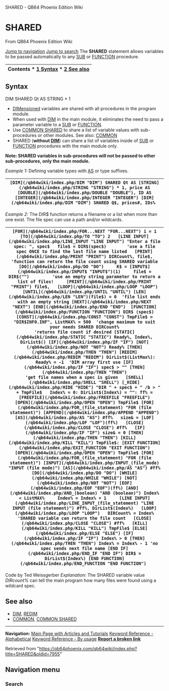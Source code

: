 


SHARED - QB64 Phoenix Edition Wiki








# SHARED



From QB64 Phoenix Edition Wiki



[Jump to navigation](#mw-head)
[Jump to search](#searchInput)
The **SHARED** statement allows variables to be passed automatically to any [SUB](/qb64wiki/index.php/SUB "SUB") or [FUNCTION](/qb64wiki/index.php/FUNCTION "FUNCTION") procedure.


  






| Contents * [1 Syntax](#Syntax) * [2 See also](#See_also) |
| --- |


## Syntax


DIM SHARED Qt AS STRING \* 1
  




* [DIMensioned](/qb64wiki/index.php/DIM "DIM") variables are shared with all procedures in the program module.
* When used with [DIM](/qb64wiki/index.php/DIM "DIM") in the main module, it eliminates the need to pass a parameter variable to a [SUB](/qb64wiki/index.php/SUB "SUB") or [FUNCTION](/qb64wiki/index.php/FUNCTION "FUNCTION").
* Use [COMMON SHARED](/qb64wiki/index.php/COMMON_SHARED "COMMON SHARED") to share a list of variable values with sub-procedures or other modules. See also: [COMMON](/qb64wiki/index.php/COMMON "COMMON")
* SHARED (**without [DIM](/qb64wiki/index.php/DIM "DIM")**) can share a list of variables inside of [SUB](/qb64wiki/index.php/SUB "SUB") or [FUNCTION](/qb64wiki/index.php/FUNCTION "FUNCTION") procedures with the main module only.


**Note: SHARED variables in sub-procedures will not be passed to other sub-procedures, only the main module.**
  

*Example 1:* Defining variable types with [AS](/qb64wiki/index.php/AS "AS") or type suffixes.





| ``` [DIM](/qb64wiki/index.php/DIM "DIM") SHARED Qt AS [STRING](/qb64wiki/index.php/STRING "STRING") * 1, price AS [DOUBLE](/qb64wiki/index.php/DOUBLE "DOUBLE"), ID AS [INTEGER](/qb64wiki/index.php/INTEGER "INTEGER") [DIM](/qb64wiki/index.php/DIM "DIM") SHARED Q$, prices#, IDs%  ``` |
| --- |


  

*Example 2:* The DIR$ function returns a filename or a list when more than one exist. The file spec can use a path and/or wildcards.





| ``` [FOR](/qb64wiki/index.php/FOR...NEXT "FOR...NEXT") i = 1 [TO](/qb64wiki/index.php/TO "TO") 2   [LINE INPUT](/qb64wiki/index.php/LINE_INPUT "LINE INPUT") "Enter a file spec: ", spec$   file$ = DIR$(spec$)        'use a file spec ONCE to find the last file name listed   [PRINT](/qb64wiki/index.php/PRINT "PRINT") DIRCount%, file$,    'function can return the file count using SHARED variable   [DO](/qb64wiki/index.php/DO "DO")     K$ = [INPUT$](/qb64wiki/index.php/INPUT$ "INPUT$")(1)     file$ = DIR$("")         'use an empty string parameter to return a list of files!     [PRINT](/qb64wiki/index.php/PRINT "PRINT") file$,   [LOOP](/qb64wiki/index.php/LOOP "LOOP") [UNTIL](/qb64wiki/index.php/UNTIL "UNTIL") [LEN](/qb64wiki/index.php/LEN "LEN")(file$) = 0  'file list ends with an empty string [NEXT](/qb64wiki/index.php/NEXT "NEXT") [END](/qb64wiki/index.php/END "END")  [FUNCTION](/qb64wiki/index.php/FUNCTION "FUNCTION") DIR$ (spec$) [CONST](/qb64wiki/index.php/CONST "CONST") TmpFile$ = "DIR$INF0.INF", ListMAX% = 500  'change maximum to suit your needs SHARED DIRCount%                                 'returns file count if desired [STATIC](/qb64wiki/index.php/STATIC "STATIC") Ready%, Index%, DirList$() [IF](/qb64wiki/index.php/IF "IF") [NOT](/qb64wiki/index.php/NOT "NOT") Ready% [THEN](/qb64wiki/index.php/THEN "THEN") [REDIM](/qb64wiki/index.php/REDIM "REDIM") DirList$(ListMax%): Ready% = -1  'DIM array first use [IF](/qb64wiki/index.php/IF "IF") spec$ > "" [THEN](/qb64wiki/index.php/THEN "THEN")                               'get file names when a spec is given   [SHELL](/qb64wiki/index.php/SHELL "SHELL") [_HIDE](/qb64wiki/index.php/HIDE "HIDE") "DIR " + spec$ + " /b > " + TmpFile$   Index% = 0: DirList$(Index%) = "": ff% = [FREEFILE](/qb64wiki/index.php/FREEFILE "FREEFILE")   [OPEN](/qb64wiki/index.php/OPEN "OPEN") TmpFile$ [FOR](/qb64wiki/index.php/FOR_(file_statement) "FOR (file statement)") [APPEND](/qb64wiki/index.php/APPEND "APPEND") [AS](/qb64wiki/index.php/AS "AS") #ff%   size& = [LOF](/qb64wiki/index.php/LOF "LOF")(ff%)   [CLOSE](/qb64wiki/index.php/CLOSE "CLOSE") #ff%   [IF](/qb64wiki/index.php/IF "IF") size& = 0 [THEN](/qb64wiki/index.php/THEN "THEN") [KILL](/qb64wiki/index.php/KILL "KILL") TmpFile$: [EXIT FUNCTION](/qb64wiki/index.php/EXIT_FUNCTION "EXIT FUNCTION")   [OPEN](/qb64wiki/index.php/OPEN "OPEN") TmpFile$ [FOR](/qb64wiki/index.php/FOR_(file_statement) "FOR (file statement)") [INPUT](/qb64wiki/index.php/INPUT_(file_mode) "INPUT (file mode)") [AS](/qb64wiki/index.php/AS "AS") #ff%   [DO](/qb64wiki/index.php/DO "DO") [WHILE](/qb64wiki/index.php/WHILE "WHILE") [NOT](/qb64wiki/index.php/NOT "NOT") [EOF](/qb64wiki/index.php/EOF "EOF")(ff%) [AND](/qb64wiki/index.php/AND_(boolean) "AND (boolean)") Index% < ListMAX%     Index% = Index% + 1     [LINE INPUT](/qb64wiki/index.php/LINE_INPUT_(file_statement) "LINE INPUT (file statement)") #ff%, DirList$(Index%)   [LOOP](/qb64wiki/index.php/LOOP "LOOP")   DIRCount% = Index%                       'SHARED variable can return the file count   [CLOSE](/qb64wiki/index.php/CLOSE "CLOSE") #ff%   [KILL](/qb64wiki/index.php/KILL "KILL") TmpFile$ [ELSE](/qb64wiki/index.php/ELSE "ELSE") [IF](/qb64wiki/index.php/IF "IF") Index% > 0 [THEN](/qb64wiki/index.php/THEN "THEN") Index% = Index% - 1 'no spec sends next file name [END IF](/qb64wiki/index.php/END_IF "END IF") DIR$ = DirList$(Index%) [END FUNCTION](/qb64wiki/index.php/END_FUNCTION "END FUNCTION")  ``` |
| --- |


Code by Ted Weissgerber
*Explanation:* The SHARED variable value *DIRcount%* can tell the main program how many files were found using a wildcard spec.
  




## See also


* [DIM](/qb64wiki/index.php/DIM "DIM"), [REDIM](/qb64wiki/index.php/REDIM "REDIM")
* [COMMON](/qb64wiki/index.php/COMMON "COMMON"), [COMMON SHARED](/qb64wiki/index.php/COMMON_SHARED "COMMON SHARED")


  






---


**Navigation:**
[Main Page with Articles and Tutorials](/qb64wiki/index.php/Main_Page "Main Page")
[Keyword Reference - Alphabetical](/qb64wiki/index.php/Keyword_Reference_-_Alphabetical "Keyword Reference - Alphabetical")
[Keyword Reference - By usage](/qb64wiki/index.php/Keyword_Reference_-_By_usage "Keyword Reference - By usage")
**[Report a broken link](https://qb64phoenix.com/forum/showthread.php?tid=2800)**  





Retrieved from "<https://qb64phoenix.com/qb64wiki/index.php?title=SHARED&oldid=7955>"




## Navigation menu








### Search






















